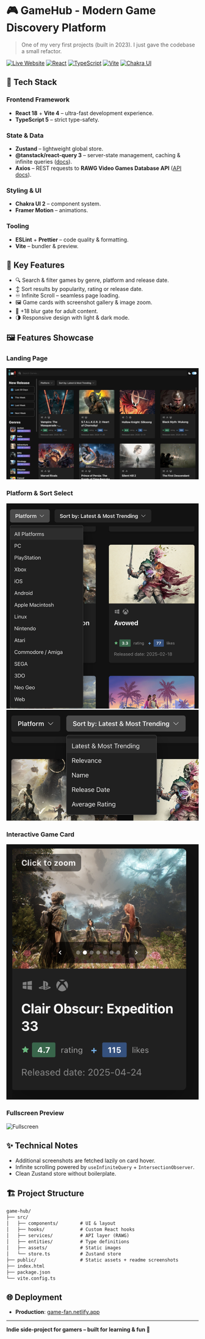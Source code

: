 # 🎮 GameHub - Modern Game Discovery Platform

> One of my very first projects (built in 2023). I just gave the codebase a small refactor.

[![Live Website](https://img.shields.io/badge/🌐_Live_Site-game%E2%80%91fan.netlify.app-blue?style=for-the-badge)](https://game-fan.netlify.app)
[![React](https://img.shields.io/badge/React-18-61DAFB?style=for-the-badge&logo=react)](https://react.dev/)
[![TypeScript](https://img.shields.io/badge/TypeScript-5.0-blue?style=for-the-badge&logo=typescript)](https://www.typescriptlang.org/)
[![Vite](https://img.shields.io/badge/Vite-4.4-purple?style=for-the-badge&logo=vite)](https://vitejs.dev/)
[![Chakra UI](https://img.shields.io/badge/Chakra_UI-2.8-319795?style=for-the-badge&logo=chakraui)](https://chakra-ui.com/)

## 🚀 Tech Stack

### **Frontend Framework**
- **React 18** + **Vite 4** – ultra-fast development experience.
- **TypeScript 5** – strict type-safety.

### **State & Data**
- **Zustand** – lightweight global store.
- **@tanstack/react-query 3** – server-state management, caching & infinite queries ([docs](https://tanstack.com/query/v3)).
- **Axios** – REST requests to **RAWG Video Games Database API** ([API docs](https://rawg.io/apidocs)).

### **Styling & UI**
- **Chakra UI 2** – component system.
- **Framer Motion** – animations.

### **Tooling**
- **ESLint** + **Prettier** – code quality & formatting.
- **Vite** – bundler & preview.

## 🎯 Key Features

- 🔍 Search & filter games by genre, platform and release date.  
- ↕️ Sort results by popularity, rating or release date.  
- ♾️ Infinite Scroll – seamless page loading.  
- 🖼️ Game cards with screenshot gallery & image zoom.  
- 🔞 +18 blur gate for adult content.  
- 🌗 Responsive design with light & dark mode.  

## 🖼️ Features Showcase

### Landing Page
![Landing](./public/readme/landing.png)

### Platform & Sort Select
![Platform Select](./public/readme/platformselect.png) ![Sort By](./public/readme/sortby.png)

### Interactive Game Card
![Game Card](./public/readme/gamecardcomponentwithimagechange.png)

### Fullscreen Preview
![Fullscreen](./public/readme/fullscreenimage.png)

## ✨ Technical Notes

- Additional screenshots are fetched lazily on card hover.  
- Infinite scrolling powered by `useInfiniteQuery` + `IntersectionObserver`.  
- Clean Zustand store without boilerplate.  

## 🏗️ Project Structure

```text
game-hub/
├── src/
│   ├── components/        # UI & layout
│   ├── hooks/             # Custom React hooks
│   ├── services/          # API layer (RAWG)
│   ├── entities/          # Type definitions
│   ├── assets/            # Static images
│   └── store.ts           # Zustand store
├── public/                # Static assets + readme screenshots
├── index.html
├── package.json
└── vite.config.ts
```

## 🌐 Deployment

- **Production**: [game-fan.netlify.app](https://game-fan.netlify.app)

---

**Indie side-project for gamers – built for learning & fun 🎉**
